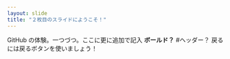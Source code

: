 ```yaml
---
layout: slide
title: "２枚目のスライドにようこそ！"
---
```

GitHub の体験。一つづつ。ここに更に追加で記入 **ボールド？** #ヘッダー？
戻るには戻るボタンを使いましょう！
